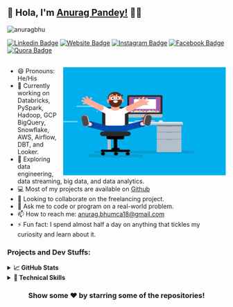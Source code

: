 ## :rainbow:  Hola, I'm [Anurag Pandey!](http://anuragbhu.github.io/) :eyes:👋

<p align="left"> <img src="https://komarev.com/ghpvc/?username=anuragbhu&label=visitors&color=blue&style=plastic" alt="anuragbhu" /> </p>

[![Linkedin Badge](https://img.shields.io/badge/-LinkedIn-0e76a8?style=flat-square&logo=Linkedin&logoColor=white)](https://www.linkedin.com/in/anuragbhu/)
[![Website Badge](https://img.shields.io/badge/Website-3b5998?style=flat-square&logo=google-chrome&logoColor=white)](http://anuragbhu.github.io/)
[![Instagram Badge](https://img.shields.io/badge/-Instagram-e4405f?style=flat-square&logo=Instagram&logoColor=white)](https://www.instagram.com/anuragbhu_/)
[![Facebook Badge](https://img.shields.io/badge/Facebook-1877F2?style=flat-square&logo=facebook&logoColor=white)](https://www.facebook.com/anuragbhu18)
[![Quora Badge](https://img.shields.io/badge/Quora-%23B92B27.svg?&style=flat-square&logo=Quora&logoColor=white)](https://www.quora.com/profile/Anurag-Pandey-363)
<br/><br/>

<img align="right" height="250" width="375" alt="" src="/coder.gif" />

- 😄 Pronouns: He/His
- 🔭 Currently working on Databricks, PySpark, Hadoop, GCP BigQuery, Snowflake, AWS, Airflow, DBT, and Looker. 
- 🌱 Exploring data engineering, data streaming, big data, and data analytics.
- 💻 Most of my projects are available on [Github](https://www.github.com/anuragbhu/)
- 👯 Looking to collaborate on the freelancing project.
- 💬 Ask me to code or program on a real-world problem.
- 📫 How to reach me: <a href="anurag.bhumca18@gmail.com">anurag.bhumca18@gmail.com</a>
- ⚡ Fun fact: I spend almost half a day on anything that tickles my curiosity and learn about it.

### Projects and Dev Stuffs:

<details>	
  <summary><b>📈 GitHub Stats</b></summary>
  <img  src="https://github-readme-stats.vercel.app/api?username=anuragbhu&show_icons=true&theme=tokyonight" width="48%" align="right" >
  <img  src="https://github-readme-streak-stats.herokuapp.com/?user=anuragbhu&show_icons=true&theme=tokyonight" width="48%" align="left">
</details>

<details>
  <summary><b>🚀 Technical Skills</b></summary>
  <img src="https://img.shields.io/badge/java-%23ED8B00.svg?style=flat&logo=java&logoColor=white">
  <img src="https://img.shields.io/badge/Databricks-FF4DDB?style=flat&logo=databricks&logoColor=white">
  <img src="https://img.shields.io/badge/PySpark-E25A1C?style=flat&logo=apache%20spark&logoColor=white">
  <img src="https://img.shields.io/badge/GCP%20BigQuery-4285F4?style=flat&logo=google%20cloud&logoColor=white">
  <img src="https://img.shields.io/badge/Snowflake-3AC7ED?style=flat&logo=snowflake&logoColor=white">
  <img src="https://img.shields.io/badge/Airflow-017CEE?style=flat&logo=apache%20airflow&logoColor=white">
  <img src="https://img.shields.io/badge/DBT-4D4D4D?style=flat&logo=dbt&logoColor=white">
  <img src="https://img.shields.io/badge/Looker-00AEF0?style=flat&logo=looker&logoColor=white">
  <img src="https://img.shields.io/badge/Hadoop-FF652F?style=flat&logo=apache%20hadoop&logoColor=white">
  <img src="https://img.shields.io/badge/Hive-FDEE21?style=flat&logo=apache%20hive&logoColor=white">
  <img src="https://img.shields.io/badge/MongoDB-47A248?style=flat&logo=mongodb&logoColor=white">
  <img src="https://img.shields.io/badge/Confluent%20Kafka-231F20?style=flat&logo=apache%20kafka&logoColor=white">
  <img src="https://img.shields.io/badge/Stitch-EC6D59?style=flat&logo=stitch&logoColor=white">
  <img src="https://img.shields.io/badge/SSIS-CC2927?style=flat&logo=microsoft%20sql%20server&logoColor=white">
  <img src="https://img.shields.io/badge/PagerDuty-6E3F70?style=flat&logo=pagerduty&logoColor=white">	
  <img src="https://img.shields.io/badge/Power%20BI-F2C811?style=flat&logo=power%20bi&logoColor=black">
  <img src="https://img.shields.io/badge/Jenkins-D24939?style=flat&logo=jenkins&logoColor=white">
  <img src="https://img.shields.io/badge/Docker-2496ED?style=flat&logo=docker&logoColor=white">
  <img src="https://img.shields.io/badge/SQL-003B57?style=flat&logo=sql&logoColor=white">
  <img src="https://img.shields.io/badge/Shell%20Scripting-4EAA25?style=flat&logo=gnu%20bash&logoColor=white">
  <img src="https://img.shields.io/badge/Microsoft_SQL_Server-CC2927?style=flat&logo=microsoft-sql-server&logoColor=white"> 
  <img src="https://img.shields.io/badge/Amazon_AWS-FF9900?style=flat&logo=amazonaws&logoColor=white">
  <img src="https://img.shields.io/badge/-Python%203-black?style=flat&logo=python&logoColor=white">
  <img src="https://img.shields.io/badge/MySQL-005C84?style=flat&logo=mysql&logoColor=white">
  <img src="https://img.shields.io/badge/PostgreSQL-316192?style=flat&logo=postgresql&logoColor=white">
  <img src="https://img.shields.io/badge/GIT-E44C30?style=flat&logo=git&logoColor=white">
  <img src="https://img.shields.io/badge/Numpy-777BB4?style=flat&logo=numpy&logoColor=white">
  <img src="https://img.shields.io/badge/Pandas-2C2D72?style=flat&logo=pandas&logoColor=white">
  <img src="https://img.shields.io/badge/SciPy-654FF0?style=flat&logo=SciPy&logoColor=white">
  <img src="https://img.shields.io/badge/scikit_learn-F7931E?style=flat&logo=scikit-learn&logoColor=white">
  <img src="https://img.shields.io/badge/Jira-0052CC?style=flat&logo=Jira&logoColor=white">
  <img src="https://img.shields.io/badge/Postman-FF6C37?style=flat&logo=Postman&logoColor=white">
  <img src="https://img.shields.io/badge/Linux-FCC624?style=flat&logo=linux&logoColor=black">
  <img src="https://img.shields.io/badge/Heroku-430098?style=flat&logo=heroku&logoColor=white">
  <img src="https://img.shields.io/badge/Ubuntu-E95420?style=flat&logo=ubuntu&logoColor=white">
  <img src="https://img.shields.io/badge/Agile_Methodologies-%230A0A0A.svg?style=flat&logo=agile&logoColor=white">
  <img src="https://img.shields.io/badge/GitLab-%23181717.svg?style=flat&logo=gitlab&logoColor=white">
  <img src="https://img.shields.io/badge/Google_Cloud-%234285F4.svg?style=flat&logo=google-cloud&logoColor=white">
  <img src="https://img.shields.io/badge/Confluence-%23172BF4.svg?style=flat&logo=confluence&logoColor=white">
  <img src="https://img.shields.io/badge/GitHub-%23181717.svg?style=flat&logo=github&logoColor=white">
  <img src="https://img.shields.io/badge/REST_API-%230A0A0A.svg?style=flat&logo=api&logoColor=white">
  <img src="https://img.shields.io/badge/Slack-4A154B?style=flat&logo=slack&logoColor=white"> <br />
</details>

<div align="center">

### Show some ❤️ by starring some of the repositories!

</div>
